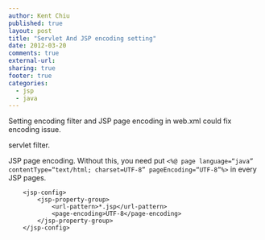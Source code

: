 ```yaml
---
author: Kent Chiu
published: true
layout: post
title: "Servlet And JSP encoding setting"
date: 2012-03-20
comments: true
external-url:
sharing: true
footer: true
categories:
  - jsp
  - java
---
```






Setting encoding filter and JSP page encoding in web.xml could fix
encoding issue.

servlet filter.

JSP page encoding. Without this, you need put
`<%@ page language=“java” contentType=“text/html; charset=UTF-8” pageEncoding=“UTF-8”%>`
in every JSP pages.



```
    <jsp-config>
        <jsp-property-group>
            <url-pattern>*.jsp</url-pattern>
            <page-encoding>UTF-8</page-encoding>
        </jsp-property-group>
    </jsp-config>

```


